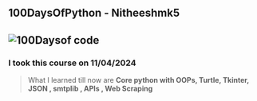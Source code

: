 ## 100DaysOfPython - Nitheeshmk5

## ![100Daysof code](https://scontent.fcjb1-2.fna.fbcdn.net/v/t1.6435-9/159063073_10161002181042846_7680202500307898489_n.jpg?_nc_cat=104&ccb=1-7&_nc_sid=5f2048&_nc_ohc=sOk1BSUdcFIQ7kNvgH1jE39&_nc_ht=scontent.fcjb1-2.fna&oh=00_AfAm-Sz-0fczT_ATq0f69Pc9_J1Ouf4unIuvbrJhNcP0tQ&oe=6660027A)

### I took this course on 11/04/2024

> What I learned till now are
> **Core python with OOPs, Turtle, Tkinter, JSON , smtplib , APIs , Web Scraping**
